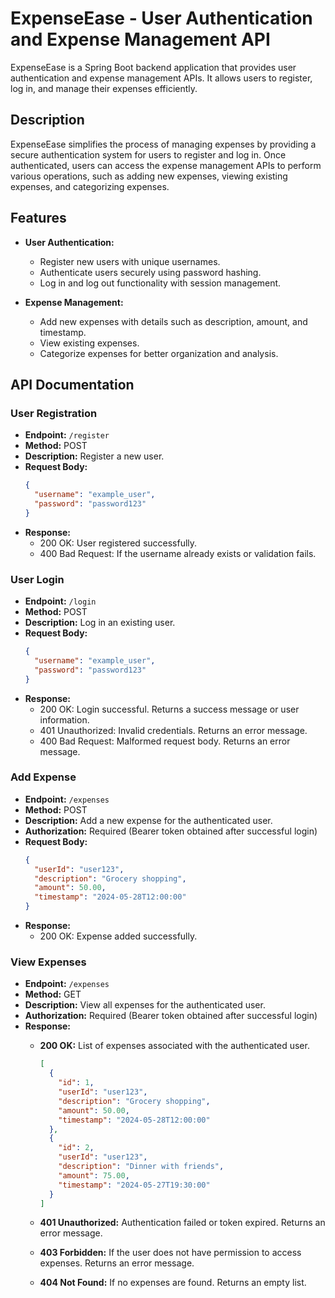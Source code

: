 # ExpenseEase - User Authentication and Expense Management API

ExpenseEase is a Spring Boot backend application that provides user authentication and expense management APIs. It allows users to register, log in, and manage their expenses efficiently.

## Description

ExpenseEase simplifies the process of managing expenses by providing a secure authentication system for users to register and log in. Once authenticated, users can access the expense management APIs to perform various operations, such as adding new expenses, viewing existing expenses, and categorizing expenses.

## Features

- **User Authentication:**
  - Register new users with unique usernames.
  - Authenticate users securely using password hashing.
  - Log in and log out functionality with session management.

- **Expense Management:**
  - Add new expenses with details such as description, amount, and timestamp.
  - View existing expenses.
  - Categorize expenses for better organization and analysis.

## API Documentation

### User Registration

- **Endpoint:** `/register`
- **Method:** POST
- **Description:** Register a new user.
- **Request Body:**
  ```json
  {
    "username": "example_user",
    "password": "password123"
  }
  ```
- **Response:** 
  - 200 OK: User registered successfully.
  - 400 Bad Request: If the username already exists or validation fails.
 
### User Login

- **Endpoint:** `/login`
- **Method:** POST
- **Description:** Log in an existing user.
- **Request Body:**
  ```json
  {
    "username": "example_user",
    "password": "password123"
  }
  ```
- **Response:** 
  - 200 OK: Login successful. Returns a success message or user information.
  - 401 Unauthorized: Invalid credentials. Returns an error message.
  - 400 Bad Request: Malformed request body. Returns an error message.

### Add Expense

- **Endpoint:** `/expenses`
- **Method:** POST
- **Description:** Add a new expense for the authenticated user.
- **Authorization:** Required (Bearer token obtained after successful login)
- **Request Body:**
  ```json
  {
    "userId": "user123",
    "description": "Grocery shopping",
    "amount": 50.00,
    "timestamp": "2024-05-28T12:00:00"
  }
- **Response:** 
  - 200 OK: Expense added successfully.

### View Expenses

- **Endpoint:** `/expenses`
- **Method:** GET
- **Description:** View all expenses for the authenticated user.
- **Authorization:** Required (Bearer token obtained after successful login)
- **Response:**
  - **200 OK:** List of expenses associated with the authenticated user.
    ```json
    [
      {
        "id": 1,
        "userId": "user123",
        "description": "Grocery shopping",
        "amount": 50.00,
        "timestamp": "2024-05-28T12:00:00"
      },
      {
        "id": 2,
        "userId": "user123",
        "description": "Dinner with friends",
        "amount": 75.00,
        "timestamp": "2024-05-27T19:30:00"
      }
    ]
    ```
  - **401 Unauthorized:** Authentication failed or token expired. Returns an error message.

  - **403 Forbidden:** If the user does not have permission to access expenses. Returns an error message.
  - **404 Not Found:** If no expenses are found. Returns an empty list.


 
